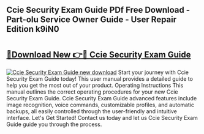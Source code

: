 ## Ccie Security Exam Guide PDf Free Download - Part-oIu Service Owner Guide - User Repair Edition k9iN0

# <h2><a href="http://bc53123.oget.top/?id=Ccie+Security+Exam+Guide">🔗Download New 👉🔴 Ccie Security Exam Guide</a></h2>

[![Ccie Security Exam Guide new download](https://i.imgur.com/5g1atiW.png)](http://bc53123.oget.top/?id=Ccie+Security+Exam+Guide)
Start your journey with Ccie Security Exam Guide today! This user manual provides a detailed guide to help you get the most out of your product. Operating Instructions This manual outlines the correct operating procedures for your new Ccie Security Exam Guide. Ccie Security Exam Guide advanced features include image recognition, voice commands, customizable profiles, and automatic backups, all easily controlled through the user-friendly and intuitive interface. Let's Get Started! Contact us today and let us Ccie Security Exam Guide guide you through the process.

